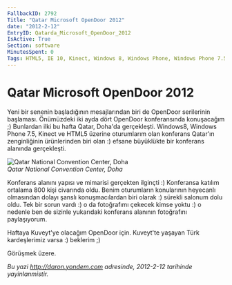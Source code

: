 ```yaml
---
FallbackID: 2792
Title: "Qatar Microsoft OpenDoor 2012"
date: "2012-2-12"
EntryID: Qatarda_Microsoft_OpenDoor_2012
IsActive: True
Section: software
MinutesSpent: 0
Tags: HTML5, IE 10, Kinect, Windows 8, Windows Phone, Windows Phone 7.5
---
```

# Qatar Microsoft OpenDoor 2012
Yeni bir senenin başladığının mesajlarından biri de OpenDoor serilerinin
başlaması. Önümüzdeki iki ayda dört OpenDoor konferansında konuşacağım
;) Bunlardan ilki bu hafta Qatar, Doha'da gerçekleşti. Windows8, Windows
Phone 7.5, Kinect ve HTML5 üzerine oturumlarım olan konferans Qatar'ın
zenginliğinin ürünlerinden biri olan :) efsane büyüklükte bir konferans
alanında gerçekleşti.

![Qatar National Convention Center,
Doha](media/Qatarda_Microsoft_OpenDoor_2012/qncc.jpg)\
*Qatar National Convention Center, Doha*

Konferans alanını yapısı ve mimarisi gerçekten ilginçti :) Konferansa
katılım ortalama 800 kişi civarında oldu. Benim oturumların konularının
heyecanlı olmasından dolayı şanslı konuşmacılardan biri olarak :)
sürekli salonum dolu oldu. Tek bir sorun vardı :) o da fotoğrafımı
çekecek kimse yoktu :) o nedenle ben de sizinle yukarıdaki konferans
alanının fotoğrafını paylaşıyorum.

Haftaya Kuveyt'ye olacağım OpenDoor için. Kuveyt'te yaşayan Türk
kardeşlerimiz varsa :) beklerim ;)

Görüşmek üzere.



*Bu yazi http://daron.yondem.com adresinde, 2012-2-12 tarihinde yayinlanmistir.*
